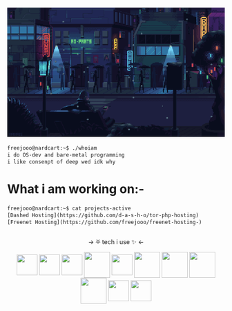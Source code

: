 <p align="center"><img src="https://raw.githubusercontent.com/freejooo/freejooo/main/Pixel%2Bgifs_b4e2c4_6919592.gif" width="1000" height="300" /></p>

```console
freejooo@nardcart:~$ ./whoiam
i do OS-dev and bare-metal programming 
i like consenpt of deep wed idk why 
```
# What i am working on:-
```console
freejooo@nardcart:~$ cat projects-active
[Dashed Hosting](https://github.com/d-a-s-h-o/tor-php-hosting)
[Freenet Hosting](https://github.com/freejooo/freenet-hosting-)


```
<p align="center">→ ⛧ tech i use ✨ ←</p>

<p align="center">
  <img src="https://api.iconify.design/logos:figma.svg" height="48px" width="48px" align="center" />
  <img src="https://api.iconify.design/logos:typescript-icon.svg" height="48px" width="48px" align="center" />
  <img src="https://api.iconify.design/vscode-icons:file-type-go-gopher.svg" height="48px" width="48px" align="center" />
  <img src="https://api.iconify.design/vscode-icons:file-type-python.svg" height="60px" width="60px" align="center" />
  <img src="https://api.iconify.design/logos:react.svg" height="48px" width="48px" align="center" />
  <img src="https://api.iconify.design/logos-tor.svg" height="60px" width="60px" align="center" />
  <img src="https://api.iconify.design/bx:bxl-docker.svg" height="60px" width="60px" align="center" />
  <img src="https://api.iconify.design/zondicons:php-elephant.svg" height="60px" width="60px" align="center" />
  <img src="https://api.iconify.design/logos:kubernetes.svg" height="60px" width="60px" align="center" />
  <a href="https://kooljool.keybase.pub/url/"><img src="https://kooljool.keybase.pub/url/favicon.ico" height="48px" width="48px" align="center" /></a>
  <img src="https://api.iconify.design/logos:graphql.svg" height="48px" width="48px" align="center" />
 </p>
